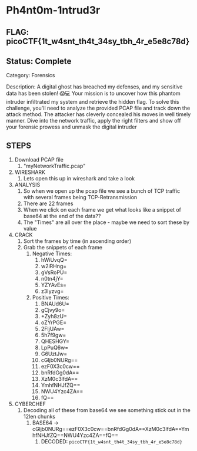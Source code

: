 # Ph4nt0m-1ntrud3r

## FLAG: picoCTF{1t_w4snt_th4t_34sy_tbh_4r_e5e8c78d}

## Status: Complete

Category: Forensics

Description: A digital ghost has breached my defenses, and my sensitive data has been stolen! 😱💻 Your mission is to uncover how this phantom intruder infiltrated my system and retrieve the hidden flag. To solve this challenge, you'll need to analyze the provided PCAP file and track down the attack method. The attacker has cleverly concealed his moves in well timely manner. Dive into the network traffic, apply the right filters and show off your forensic prowess and unmask the digital intruder

## STEPS

1. Download PCAP file
   1. "myNetworkTraffic.pcap"
2. WIRESHARK
   1. Lets open this up in wireshark and take a look
3. ANALYSIS
   1. So when we open up the pcap file we see a bunch of TCP traffic with several frames being TCP-Retransmission
   2. There are 22 frames
   3. When we click on each frame we get what looks like a snippet of base64 at the end of the data??
   4. The "Times" are all over the place - maybe we need to sort these by value
4. CRACK
   1. Sort the frames by time (in ascending order)
   2. Grab the snippets of each frame
      1. Negative Times:
         1. hWiUvqQ=
         2. w2iRHng=
         3. gVsRoPU=
         4. n0tn4jY=
         5. YZYAvEs=
         6. z3Iyzvg=
      2. Positive Times:
         1. BNAUd6U=
         2. gCjvy9o=
         3. +Zyh8zU=
         4. oZYrPGE=
         5. 2FljUAw=
         6. 5h7f9gw=
         7. QHESHGY=
         8. LpPuQ6w=
         9. G6UztJw=
         10. cGljb0NURg==
         11. ezF0X3c0cw==
         12. bnRfdGg0dA==
         13. XzM0c3lfdA==
         14. YmhfNHJfZQ==
         15. NWU4Yzc4ZA==
         16. fQ==
5. CYBERCHEF
   1. Decoding all of these from base64 we see something stick out in the 12len chunks
      1. BASE64 -> cGljb0NURg==ezF0X3c0cw==bnRfdGg0dA==XzM0c3lfdA==YmhfNHJfZQ==NWU4Yzc4ZA==fQ==
         1. DECODED: `picoCTF{1t_w4snt_th4t_34sy_tbh_4r_e5e8c78d}`






















